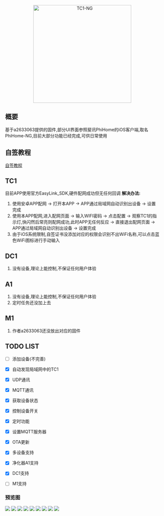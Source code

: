 <div align="center">
<img width="320" height="320" src="TC1_Logo.png" alt="TC1-NG"/>
</p>
</div>

## 概要

基于a2633063提供的固件,部分UI界面参照斐讯PhiHome的iOS客户端,取名PhiHome-NG,目前大部分功能已经完成,可供日常使用

## 自签教程
[自签教程](https://www.i4.cn/news_detail_31112.html)

## TC1
目前APP使用官方EasyLink_SDK,硬件配网成功但无任何回调
**解决办法:**   
1. 使用安卓APP配网 -> 打开本APP -> APP通过局域网自动识别出设备 -> 设置完成  
2. 使用本APP配网,进入配网页面 -> 输入WIFI密码 -> 点击配置 -> 观察TC1的指示灯,快闪然后常亮则配网成功,此时APP无任何反应 -> 直接退出配网页面 -> APP通过局域网自动识别出设备 -> 设置完成
3. 由于iOS系统限制,自签证书没添加对应的权限会识别不出WiFi名称,可以点击蓝色WiFi图标进行手动输入

## DC1
1. 没有设备,理论上能控制,不保证任何用户体验

## A1
1. 没有设备,理论上能控制,不保证任何用户体验
2. 定时任务还没加上去

## M1
1. 作者a2633063还没放出对应的固件

## TODO LIST

- [ ] 添加设备(不完善)
- [x] 自动发现局域网中的TC1
- [x] UDP通讯
- [x] MQTT通讯
- [x] 获取设备状态
- [x] 控制设备开关
- [x] 定时功能
- [x] 设置MQTT服务器
- [x] OTA更新
- [x] 多设备支持
- [x] 净化器A1支持
- [x] DC1支持
- [ ] M1支持


### 预览图
![](https://github.com/HuaZao/TC1-NG/blob/master/preview/index-nodevice.png)
![](https://github.com/HuaZao/TC1-NG/blob/master/preview/index.png)
![](https://github.com/HuaZao/TC1-NG/blob/master/preview/add-A1.png)
![](https://github.com/HuaZao/TC1-NG/blob/master/preview/add-TC1.png)
![](https://github.com/HuaZao/TC1-NG/blob/master/preview/tc1-main.png)
![](https://github.com/HuaZao/TC1-NG/blob/master/preview/device-info.png)
![](https://github.com/HuaZao/TC1-NG/blob/master/preview/device-a1.png)
![](https://github.com/HuaZao/TC1-NG/blob/master/preview/time-task.png)
![](https://github.com/HuaZao/TC1-NG/blob/master/preview/task-set.png)

